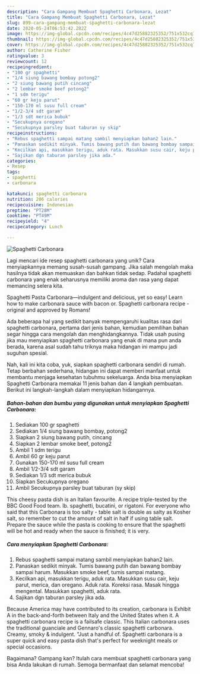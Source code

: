 ```yaml
---
description: "Cara Gampang Membuat Spaghetti Carbonara, Lezat"
title: "Cara Gampang Membuat Spaghetti Carbonara, Lezat"
slug: 899-cara-gampang-membuat-spaghetti-carbonara-lezat
date: 2020-05-24T06:53:42.282Z
image: https://img-global.cpcdn.com/recipes/4c47d25882325352/751x532cq70/spaghetti-carbonara-foto-resep-utama.jpg
thumbnail: https://img-global.cpcdn.com/recipes/4c47d25882325352/751x532cq70/spaghetti-carbonara-foto-resep-utama.jpg
cover: https://img-global.cpcdn.com/recipes/4c47d25882325352/751x532cq70/spaghetti-carbonara-foto-resep-utama.jpg
author: Catherine Fisher
ratingvalue: 3
reviewcount: 12
recipeingredient:
- "100 gr spaghetti"
- "1/4 siung bawang bombay potong2"
- "2 siung bawang putih cincang"
- "2 lembar smoke beef potong2"
- "1 sdm terigu"
- "60 gr keju parut"
- "150-170 ml susu full cream"
- "1/2-3/4 sdt garam"
- "1/3 sdt merica bubuk"
- "Secukupnya oregano"
- "Secukupnya parsley buat taburan sy skip"
recipeinstructions:
- "Rebus spaghetti sampai matang sambil menyiapkan bahan2 lain."
- "Panaskan sedikit minyak. Tumis bawang putih dan bawang bombay sampai harum. Masukkan smoke beef, tumis sampai matang."
- "Kecilkan api, masukkan terigu, aduk rata. Masukkan susu cair, keju parut, merica, dan oregano. Aduk rata. Koreksi rasa. Masak hingga mengental. Masukkan spaghetti, aduk rata."
- "Sajikan dgn taburan parsley jika ada."
categories:
- Resep
tags:
- spaghetti
- carbonara

katakunci: spaghetti carbonara 
nutrition: 206 calories
recipecuisine: Indonesian
preptime: "PT28M"
cooktime: "PT49M"
recipeyield: "4"
recipecategory: Lunch

---
```



![Spaghetti Carbonara](https://img-global.cpcdn.com/recipes/4c47d25882325352/751x532cq70/spaghetti-carbonara-foto-resep-utama.jpg)

Lagi mencari ide resep spaghetti carbonara yang unik? Cara menyiapkannya memang susah-susah gampang. Jika salah mengolah maka hasilnya tidak akan memuaskan dan bahkan tidak sedap. Padahal spaghetti carbonara yang enak seharusnya memiliki aroma dan rasa yang dapat memancing selera kita.

Spaghetti Pasta Carbonara—indulgent and delicious, yet so easy! Learn how to make carbonara sauce with bacon or. Spaghetti carbonara recipe - original and approved by Romans!

Ada beberapa hal yang sedikit banyak mempengaruhi kualitas rasa dari spaghetti carbonara, pertama dari jenis bahan, kemudian pemilihan bahan segar hingga cara mengolah dan menghidangkannya. Tidak usah pusing jika mau menyiapkan spaghetti carbonara yang enak di mana pun anda berada, karena asal sudah tahu triknya maka hidangan ini mampu jadi suguhan spesial.


Nah, kali ini kita coba, yuk, siapkan spaghetti carbonara sendiri di rumah. Tetap berbahan sederhana, hidangan ini dapat memberi manfaat untuk membantu menjaga kesehatan tubuhmu sekeluarga. Anda bisa menyiapkan Spaghetti Carbonara memakai 11 jenis bahan dan 4 langkah pembuatan. Berikut ini langkah-langkah dalam menyiapkan hidangannya.

<!--inarticleads1-->

##### Bahan-bahan dan bumbu yang digunakan untuk menyiapkan Spaghetti Carbonara:

1. Sediakan 100 gr spaghetti
1. Sediakan 1/4 siung bawang bombay, potong2
1. Siapkan 2 siung bawang putih, cincang
1. Siapkan 2 lembar smoke beef, potong2
1. Ambil 1 sdm terigu
1. Ambil 60 gr keju parut
1. Gunakan 150-170 ml susu full cream
1. Ambil 1/2-3/4 sdt garam
1. Sediakan 1/3 sdt merica bubuk
1. Siapkan Secukupnya oregano
1. Ambil Secukupnya parsley buat taburan (sy skip)


This cheesy pasta dish is an Italian favourite. A recipe triple-tested by the BBC Good Food team. lb. spaghetti, bucatini, or rigatoni. For everyone who said that this Carbonara is too salty - table salt is double as salty as Kosher salt, so remember to cut the amount of salt in half if using table salt. Prepare the sauce while the pasta is cooking to ensure that the spaghetti will be hot and ready when the sauce is finished; it is very. 

<!--inarticleads2-->

##### Cara menyiapkan Spaghetti Carbonara:

1. Rebus spaghetti sampai matang sambil menyiapkan bahan2 lain.
1. Panaskan sedikit minyak. Tumis bawang putih dan bawang bombay sampai harum. Masukkan smoke beef, tumis sampai matang.
1. Kecilkan api, masukkan terigu, aduk rata. Masukkan susu cair, keju parut, merica, dan oregano. Aduk rata. Koreksi rasa. Masak hingga mengental. Masukkan spaghetti, aduk rata.
1. Sajikan dgn taburan parsley jika ada.


Because America may have contributed to its creation, carbonara is Exhibit A in the back-and-forth between Italy and the United States when it. A spaghetti carbonara recipe is a failsafe classic. This Italian carbonara uses the traditional guanciale and Gennaro&#39;s classic spaghetti carbonara. Creamy, smoky &amp; indulgent. &#34;Just a handful of. Spaghetti carbonara is a super quick and easy pasta dish that&#39;s perfect for weeknight meals or special occasions. 

Bagaimana? Gampang kan? Itulah cara membuat spaghetti carbonara yang bisa Anda lakukan di rumah. Semoga bermanfaat dan selamat mencoba!
